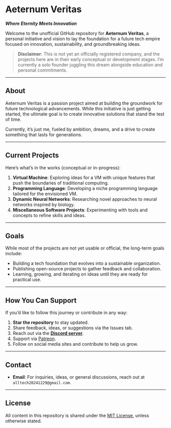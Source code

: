 # Aeternum Veritas
**_Where Eternity Meets Innovation_**

Welcome to the unofficial GitHub repository for **Aeternum Veritas**, a personal initiative and vision to lay the foundation for a future tech empire focused on innovation, sustainability, and groundbreaking ideas.

> **Disclaimer**: This is not yet an officially registered company, and the projects here are in their early conceptual or development stages. I’m currently a solo founder juggling this dream alongside education and personal commitments.

---

## About
Aeternum Veritas is a passion project aimed at building the groundwork for future technological advancements. While this initiative is just getting started, the ultimate goal is to create innovative solutions that stand the test of time.

Currently, it’s just me, fueled by ambition, dreams, and a drive to create something that lasts for generations.

---

## Current Projects
Here’s what’s in the works (conceptual or in-progress):
1. **Virtual Machine**: Exploring ideas for a VM with unique features that push the boundaries of traditional computing.
2. **Programming Language**: Developing a niche programming language tailored for the envisioned VM.
3. **Dynamic Neural Networks**: Researching novel approaches to neural networks inspired by biology.
4. **Miscellaneous Software Projects**: Experimenting with tools and concepts to refine skills and ideas.

---

## Goals
While most of the projects are not yet usable or official, the long-term goals include:
- Building a tech foundation that evolves into a sustainable organization.
- Publishing open-source projects to gather feedback and collaboration.
- Learning, growing, and iterating on ideas until they are ready for practical use.

---

## How You Can Support
If you’d like to follow this journey or contribute in any way:
1. **Star the repository** to stay updated.
2. Share feedback, ideas, or suggestions via the Issues tab.
3. Reach out via the [**Discord server**](https://discord.gg/E8QH6CWD).
4. Support via [Patreon](https://www.patreon.com/c/AeternumVeritas).
5. Follow on social media sites and contribute to help us grow.

---

## Contact
- **Email**: For inquiries, ideas, or general discussions, reach out at `alltech20241229@gmail.com`.

---

## License
All content in this repository is shared under the [MIT License](LICENSE), unless otherwise stated.
